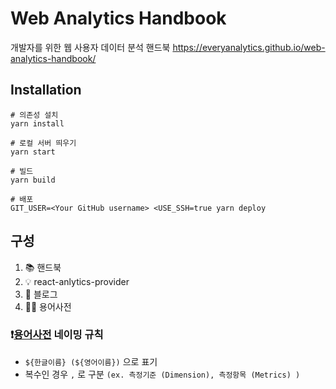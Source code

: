 # Web Analytics Handbook

개발자를 위한 웹 사용자 데이터 분석 핸드북
https://everyanalytics.github.io/web-analytics-handbook/

## Installation

```console
# 의존성 설치
yarn install

# 로컬 서버 띄우기
yarn start

# 빌드
yarn build

# 배포
GIT_USER=<Your GitHub username> <USE_SSH=true yarn deploy
```
## 구성

1. 📚 핸드북
2. 💡 react-anlytics-provider
3. 👾 블로그
4. 🙋🏻 용어사전

### ❗️[용어사전](https://everyanalytics.github.io/web-analytics-handbook/wiki) 네이밍 규칙
- `${한글이름} (${영어이름})` 으로 표기
- 복수인 경우 `,` 로 구분  `(ex. 측정기준 (Dimension), 측정항목 (Metrics) )`
